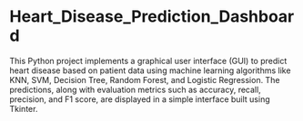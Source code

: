 # Heart_Disease_Prediction_Dashboard
 This Python project implements a graphical user interface (GUI) to predict heart disease based on patient data using machine learning algorithms like KNN, SVM, Decision Tree, Random Forest, and Logistic Regression. The predictions, along with evaluation metrics such as accuracy, recall, precision, and F1 score, are displayed in a simple interface built using Tkinter.
